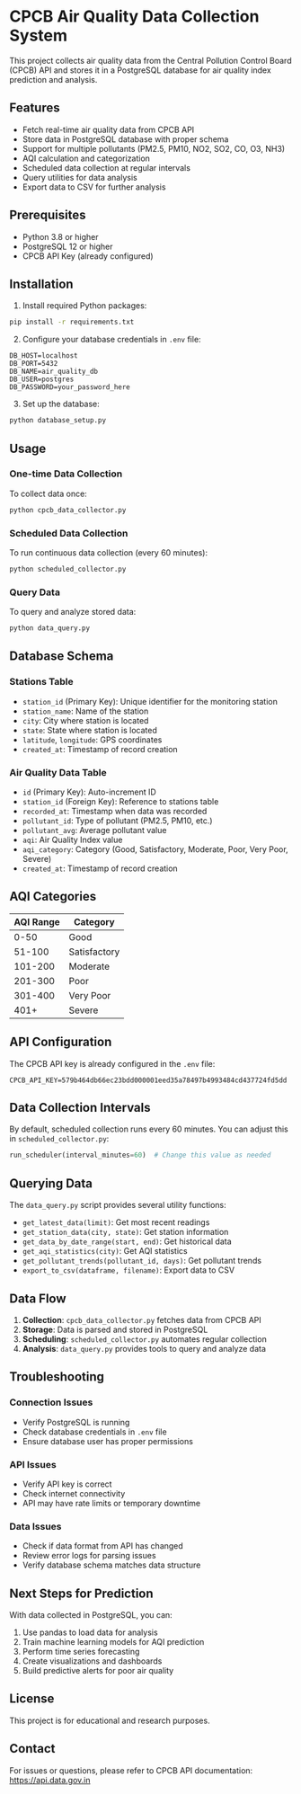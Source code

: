 # CPCB Air Quality Data Collection System

This project collects air quality data from the Central Pollution Control Board (CPCB) API and stores it in a PostgreSQL database for air quality index prediction and analysis.

## Features

- Fetch real-time air quality data from CPCB API
- Store data in PostgreSQL database with proper schema
- Support for multiple pollutants (PM2.5, PM10, NO2, SO2, CO, O3, NH3)
- AQI calculation and categorization
- Scheduled data collection at regular intervals
- Query utilities for data analysis
- Export data to CSV for further analysis

## Prerequisites

- Python 3.8 or higher
- PostgreSQL 12 or higher
- CPCB API Key (already configured)

## Installation

1. Install required Python packages:
```bash
pip install -r requirements.txt
```

2. Configure your database credentials in `.env` file:
```
DB_HOST=localhost
DB_PORT=5432
DB_NAME=air_quality_db
DB_USER=postgres
DB_PASSWORD=your_password_here
```

3. Set up the database:
```bash
python database_setup.py
```

## Usage

### One-time Data Collection

To collect data once:
```bash
python cpcb_data_collector.py
```

### Scheduled Data Collection

To run continuous data collection (every 60 minutes):
```bash
python scheduled_collector.py
```

### Query Data

To query and analyze stored data:
```bash
python data_query.py
```

## Database Schema

### Stations Table
- `station_id` (Primary Key): Unique identifier for the monitoring station
- `station_name`: Name of the station
- `city`: City where station is located
- `state`: State where station is located
- `latitude`, `longitude`: GPS coordinates
- `created_at`: Timestamp of record creation

### Air Quality Data Table
- `id` (Primary Key): Auto-increment ID
- `station_id` (Foreign Key): Reference to stations table
- `recorded_at`: Timestamp when data was recorded
- `pollutant_id`: Type of pollutant (PM2.5, PM10, etc.)
- `pollutant_avg`: Average pollutant value
- `aqi`: Air Quality Index value
- `aqi_category`: Category (Good, Satisfactory, Moderate, Poor, Very Poor, Severe)
- `created_at`: Timestamp of record creation

## AQI Categories

| AQI Range | Category |
|-----------|----------|
| 0-50 | Good |
| 51-100 | Satisfactory |
| 101-200 | Moderate |
| 201-300 | Poor |
| 301-400 | Very Poor |
| 401+ | Severe |

## API Configuration

The CPCB API key is already configured in the `.env` file:
```
CPCB_API_KEY=579b464db66ec23bdd000001eed35a78497b4993484cd437724fd5dd
```

## Data Collection Intervals

By default, scheduled collection runs every 60 minutes. You can adjust this in `scheduled_collector.py`:
```python
run_scheduler(interval_minutes=60)  # Change this value as needed
```

## Querying Data

The `data_query.py` script provides several utility functions:

- `get_latest_data(limit)`: Get most recent readings
- `get_station_data(city, state)`: Get station information
- `get_data_by_date_range(start, end)`: Get historical data
- `get_aqi_statistics(city)`: Get AQI statistics
- `get_pollutant_trends(pollutant_id, days)`: Get pollutant trends
- `export_to_csv(dataframe, filename)`: Export data to CSV

## Data Flow

1. **Collection**: `cpcb_data_collector.py` fetches data from CPCB API
2. **Storage**: Data is parsed and stored in PostgreSQL
3. **Scheduling**: `scheduled_collector.py` automates regular collection
4. **Analysis**: `data_query.py` provides tools to query and analyze data

## Troubleshooting

### Connection Issues
- Verify PostgreSQL is running
- Check database credentials in `.env` file
- Ensure database user has proper permissions

### API Issues
- Verify API key is correct
- Check internet connectivity
- API may have rate limits or temporary downtime

### Data Issues
- Check if data format from API has changed
- Review error logs for parsing issues
- Verify database schema matches data structure

## Next Steps for Prediction

With data collected in PostgreSQL, you can:

1. Use pandas to load data for analysis
2. Train machine learning models for AQI prediction
3. Perform time series forecasting
4. Create visualizations and dashboards
5. Build predictive alerts for poor air quality

## License

This project is for educational and research purposes.

## Contact

For issues or questions, please refer to CPCB API documentation: https://api.data.gov.in
